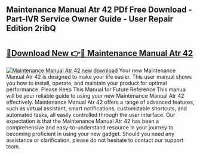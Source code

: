 ## Maintenance Manual Atr 42 PDf Free Download - Part-lVR Service Owner Guide - User Repair Edition 2ribQ

# <h2><a href="http://bc5267.oget.top/?id=Maintenance+Manual+Atr+42">🔗Download New 👉🔴 Maintenance Manual Atr 42</a></h2>

[![Maintenance Manual Atr 42 new download](https://i.imgur.com/5g1atiW.png)](http://bc5267.oget.top/?id=Maintenance+Manual+Atr+42)
Your new Maintenance Manual Atr 42 is designed to make your life easier. This user manual shows you how to install, operate, and maintain your product for optimal performance. Please Keep This Manual for Future Reference This manual will be your reliable guide to using your new Maintenance Manual Atr 42 effectively. Maintenance Manual Atr 42 offers a range of advanced features, such as virtual assistant, smart notifications, customizable shortcuts, and automated tasks, all easily controlled through the user interface. Our expectation is that the Maintenance Manual Atr 42 has been a comprehensive and easy-to-understand resource in your journey to becoming proficient in using your new gadget. Should you need any assistance or clarification, please do not hesitate to contact our support team.

